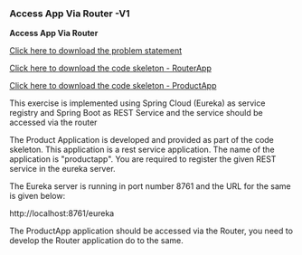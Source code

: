 ### Access App Via Router -V1
**Access App Via Router**

[Click here to download the problem statement](https://cognizant.tekstac.com/mod/vpl/viewfile.php/231746/mod_vpl/intro/Microservice%20-%20Access%20App%20via%20Router.docx)

[Click here to download the code skeleton - RouterApp](https://cognizant.tekstac.com/mod/vpl/viewfile.php/231746/mod_vpl/intro/RouterApp.zip)

[Click here to download the code skeleton - ProductApp](https://cognizant.tekstac.com/mod/vpl/viewfile.php/231746/mod_vpl/intro/ProductApp.zip)

This exercise is implemented using Spring Cloud (Eureka) as service registry and Spring Boot as REST Service and the service should be accessed via the router

The Product Application is developed and provided as part of the code skeleton. This application is a rest service application. The name of the application is "productapp". You are required to register the given REST service in the eureka server.

The Eureka server is running in port number 8761 and the URL for the same is given below:

http://localhost:8761/eureka

The ProductApp application should be accessed via the Router, you need to develop the Router application do to the same.
